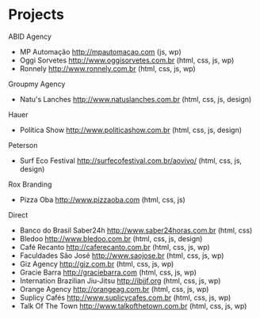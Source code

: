 # Projects

ABID Agency
- MP Automação http://mpautomacao.com (js, wp)
- Oggi Sorvetes http://www.oggisorvetes.com.br (html, css, js, wp)
- Ronnely http://www.ronnely.com.br (html, css, js, wp)

Groupmy Agency
- Natu's Lanches http://www.natuslanches.com.br (html, css, js, design) 

Hauer
- Política Show http://www.politicashow.com.br (html, css, js, design)

Peterson
- Surf Eco Festival http://surfecofestival.com.br/aovivo/ (html, css, js, design)

Rox Branding
- Pizza Oba http://www.pizzaoba.com (html, css, js)

Direct
- Banco do Brasil Saber24h http://www.saber24horas.com.br (html, css)
- Bledoo http://www.bledoo.com.br (html, css, js, design)
- Café Recanto http://caferecanto.com.br (html, css, js, wp)
- Faculdades São José http://www.saojose.br (html, css, js, wp)
- Giz Agency http://giz.com.br (html, css, js, wp)
- Gracie Barra http://graciebarra.com (html, css, js, wp)
- Internation Brazilian Jiu-Jitsu http://ibjjf.org (html, css, js, wp)
- Orange Agency http://orangeag.com.br (html, css, js, wp)
- Suplicy Cafés http://www.suplicycafes.com.br (html, css, js, wp)
- Talk Of The Town http://www.talkofthetown.com.br (html, css, js, wp)
